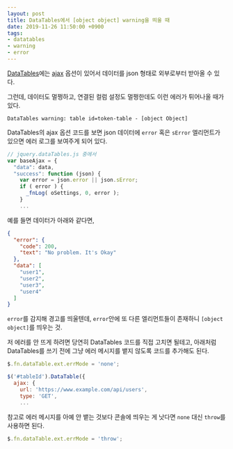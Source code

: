 ```yaml
---
layout: post
title: DataTables에서 [object object] warning을 띄울 때
date: 2019-11-26 11:50:00 +0900
tags:
- datatables
- warning
- error
---
```

[DataTables](https://datatables.net/)에는 [ajax](https://datatables.net/reference/option/ajax) 옵션이 있어서 데이터를 json 형태로 외부로부터 받아올 수 있다.

그런데, 데이터도 멀쩡하고, 연결된 컬럼 설정도 멀쩡한데도 이런 에러가 튀어나올 때가 있다.

```
DataTables warning: table id=token-table - [object Object]
```

DataTables의 ajax 옵션 코드를 보면 json 데이터에 `error` 혹은 `sError` 엘리먼트가 있으면 에러 로그를 보여주게 되어 있다.

```javascript
// jquery.dataTables.js 중에서
var baseAjax = {
  "data": data,
  "success": function (json) {
    var error = json.error || json.sError;
    if ( error ) {
      _fnLog( oSettings, 0, error );
    }
    ...
```

예를 들면 데이터가 아래와 같다면,

```json
{
  "error": {
    "code": 200,
    "text": "No problem. It's Okay"
  },
  "data": [
    "user1",
    "user2",
    "user3",
    "user4"
  ]
}
```

`error`를 감지해 경고를 띄울텐데, `error`안에 또 다른 엘리먼트들이 존재하니 `[object object]`를 띄우는 것.

저 에러를 안 뜨게 하려면 당연히 DataTables 코드를 직접 고치면 될테고, 아래처럼 DataTables를 쓰기 전에 그냥 에러 메시지를 뱉지 않도록 코드를 추가해도 된다.

```javascript
$.fn.dataTable.ext.errMode = 'none';

$('#tableId').DataTable({
  ajax: {
    url: 'https://www.example.com/api/users',
    type: 'GET',
    ...
```

참고로 에러 메시지를 아예 안 뱉는 것보다 콘솔에 띄우는 게 낫다면 `none` 대신 `throw`를 사용하면 된다.

```javascript
$.fn.dataTable.ext.errMode = 'throw';
```
